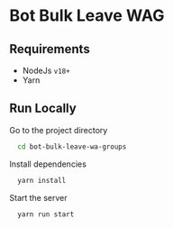 
# Bot Bulk Leave WAG


## Requirements
- NodeJs `v18+`
- Yarn
## Run Locally


Go to the project directory

```bash
  cd bot-bulk-leave-wa-groups
```

Install dependencies

```bash
  yarn install
```

Start the server

```bash
  yarn run start
```

